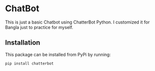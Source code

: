 # ChatBot
This is just a basic Chatbot using ChatterBot Python. I customized it for Bangla just to practice for myself.


## Installation
This package can be installed from PyPi by running:

```
pip install chatterbot
```
